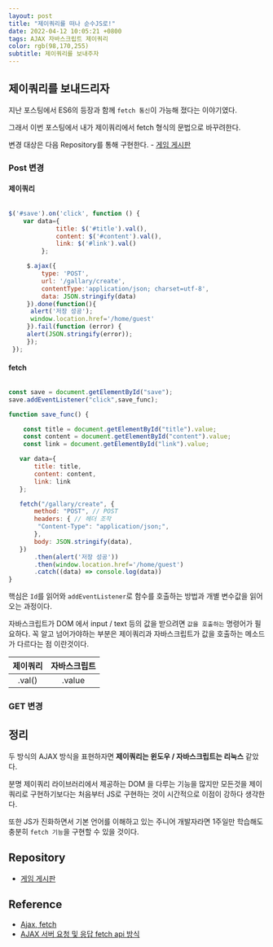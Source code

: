 ```yaml
---
layout: post 
title: "제이쿼리를 떠나 순수JS로!"
date: 2022-04-12 10:05:21 +0800
tags: AJAX 자바스크립트 제이쿼리
color: rgb(98,170,255)
subtitle: 제이쿼리를 보내주자
---
```

 
## 제이쿼리를 보내드리자

지난 포스팅에서 ES6의 등장과 함께 `fetch 통신`이 가능해 졌다는 이야기였다.

그래서 이번 포스팅에서 내가 제이쿼리에서 fetch 형식의 문법으로 바꾸려한다.

변경 대상은 다음 Repository를 통해 구현한다.
    - [게임 게시판](https://github.com/KIM-JS-95/CutLinePages.git)

### Post 변경

#### 제이쿼리

``` javascript

$('#save').on('click', function () {
    var data={
             title: $('#title').val(),
             content: $('#content').val(),
             link: $('#link').val()
         };

     $.ajax({
         type: 'POST',
         url: '/gallary/create',
         contentType:'application/json; charset=utf-8',
         data: JSON.stringify(data)
     }).done(function(){
      alert('저장 성공');
      window.location.href='/home/guest'
     }).fail(function (error) {
     alert(JSON.stringify(error));
     });
 });

```

#### fetch

``` javascript

const save = document.getElementById("save");
save.addEventListener("click",save_func);

function save_func() {

    const title = document.getElementById("title").value;
    const content = document.getElementById("content").value;
    const link = document.getElementById("link").value;

   var data={
       title: title,
       content: content,
       link: link
   };

   fetch("/gallary/create", {
       method: "POST", // POST
       headers: { // 헤더 조작
        "Content-Type": "application/json;",
       },
       body: JSON.stringify(data),
   })
       .then(alert('저장 성공'))
       .then(window.location.href='/home/guest')
       .catch((data) => console.log(data))
}

```

핵심은
 `Id`를 읽어와 `addEventListener`로 함수를 호출하는 방법과 개별 변수값을 읽어오는 과정이다.

 자바스크립트가 DOM 에서 input / text 등의 값을 받으려면 `값을 호출하는` 명령어가 필요하다.
 꼭 알고 넘어가야하는 부분은 제이쿼리과 자바스크립트가 값을 호출하는 메소드가 다르다는 점 이란것이다.

 |제이쿼리|자바스크립트|
 |:---:|:---:|
 |.val()|.value|



### GET 변경



## 정리

두 방식의 AJAX 방식을 표현하자면 <b>제이쿼리는 윈도우 / 자바스크립트는 리눅스</b> 같았다.

분명 제이쿼리 라이브러리에서 제공하는 DOM 을 다루는 기능을 많지만
모든것을 제이쿼리로 구현하기보다는 처음부터 JS로 구현하는 것이 시간적으로 이점이 강하다 생각한다.

또한 JS가 진화하면서 기본 언어를 이해하고 있는 주니어 개발자라면 1주일만 학습해도 충분히 `fetch 기능`을 구현할 수 있을 것이다.


## Repository
- [게임 게시판](https://github.com/KIM-JS-95/CutLinePages.git)

## Reference
- [Ajax, fetch](https://velog.io/@ksh4820/Ajax-fetch)
- [AJAX 서버 요청 및 응답 fetch api 방식](https://inpa.tistory.com/entry/JS-%F0%9F%93%9A-AJAX-%EC%84%9C%EB%B2%84-%EC%9A%94%EC%B2%AD-%EB%B0%8F-%EC%9D%91%EB%8B%B5-fetch-api-%EB%B0%A9%EC%8B%9D)
